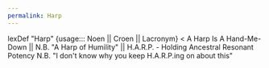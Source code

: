 ```yaml
---
permalink: Harp
---
```

lexDef "Harp" {usage::: Noen || Croen || Lacronym} < A Harp Is A Hand-Me-Down || N.B. "A Harp of Humility" || H.A.R.P. - Holding Ancestral Resonant Potency N.B. "I don't know why you keep H.A.R.P.ing on about this"
